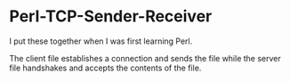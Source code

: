Perl-TCP-Sender-Receiver
========================

I put these together when I was first learning Perl.

The client file establishes a connection and sends the file while the server file handshakes and accepts the contents of the file.
